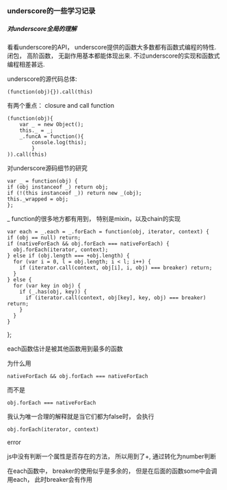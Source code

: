 ### underscore的一些学习记录 ###

##### 对underscore全局的理解 #####
看看underscore的API， underscore提供的函数大多数都有函数式编程的特性. 闭包， 高阶函数， 无副作用基本都能体现出来. 不过underscore的实现和函数式编程相差甚远.

underscore的源代码总体:

    (function(obj){}).call(this)
	
有两个重点： closure and call function

    (function(obj){
	    var _ = new Object();
		this._ = _;
		_.funcA = function(){
		    console.log(this);
			}
	)).call(this)
	
对underscore源码细节的研究

    var _ = function(obj) {
    if (obj instanceof _) return obj;
    if (!(this instanceof _)) return new _(obj);
    this._wrapped = obj;
    };

_ function的很多地方都有用到， 特别是mixin，以及chain的实现

    var each = _.each = _.forEach = function(obj, iterator, context) {
    if (obj == null) return;
    if (nativeForEach && obj.forEach === nativeForEach) {
      obj.forEach(iterator, context);
    } else if (obj.length === +obj.length) {
      for (var i = 0, l = obj.length; i < l; i++) {
        if (iterator.call(context, obj[i], i, obj) === breaker) return;
      }
    } else {
      for (var key in obj) {
        if (_.has(obj, key)) {
          if (iterator.call(context, obj[key], key, obj) === breaker) return;
        }
      }
    }
   };

each函数估计是被其他函数用到最多的函数

为什么用

    nativeForEach && obj.forEach === nativeForEach
	
而不是

    obj.forEach === nativeForEach
	
我认为唯一合理的解释就是当它们都为false时， 会执行 

    obj.forEach(iterator, context)
	
error

js中没有判断一个属性是否存在的方法， 所以用到了+, 通过转化为number判断

在each函数中， breaker的使用似乎是多余的， 但是在后面的函数some中会调用each， 此时breaker会有作用

